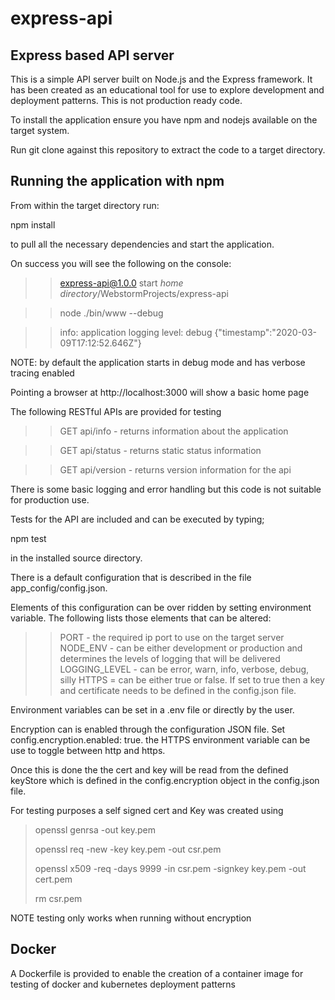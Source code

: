 # express-api

## Express based API server

This is a simple API server built on Node.js and the Express framework. It has been created as an educational 
tool for use to explore development and deployment patterns. This is not production ready code. 

To install the application ensure you have npm and nodejs available on the target system. 

Run git clone against this repository to extract the code to a target directory.

## Running the application with npm

From within the target directory run:
 
npm install 

to pull all the necessary dependencies and start the application.

On success you will see the following on the console:

>> express-api@1.0.0 start _home directory_/WebstormProjects/express-api

>>node ./bin/www --debug

>>info: application logging level: debug {"timestamp":"2020-03-09T17:12:52.646Z"}

NOTE: by default the application starts in debug mode and has verbose tracing enabled

Pointing a browser at http://localhost:3000 will show a basic home page

The following RESTful APIs are provided for testing

>>GET api/info - returns information about the application

>>GET api/status - returns static status information

>>GET api/version - returns version information for the api

There is some basic logging and error handling but this code is not suitable for production use. 

Tests for the API are included and can be executed by typing; 

npm test

in the installed source directory.

There is a default configuration that is described in the file app_config/config.json.

Elements of this configuration can be over ridden by setting environment variable. The following lists those elements 
that can be altered:

>>PORT - the required ip port to use on the target server
>>NODE_ENV - can be either development or production and determines the levels of logging that will be delivered
>>LOGGING_LEVEL - can be error, warn, info, verbose, debug, silly
>>HTTPS = can be either true or false. If set to true then a key and certificate needs to be defined in the config.json file. 

Environment variables can be set in a .env file or directly by the user. 

Encryption can is enabled through the configuration JSON file. Set config.encryption.enabled: true. the HTTPS environment
variable can be use to toggle between http and https.

Once this is done the the cert and key will be read from the defined keyStore which is defined in the config.encryption
object in the config.json file. 

For testing purposes a self signed cert and Key was created using

>openssl genrsa -out key.pem
>
>openssl req -new -key key.pem -out csr.pem
>
>openssl x509 -req -days 9999 -in csr.pem -signkey key.pem -out cert.pem
>
>rm csr.pem

NOTE testing only works when running without encryption

## Docker

A Dockerfile is provided to enable the creation of a container image for testing of docker and kubernetes 
deployment patterns
